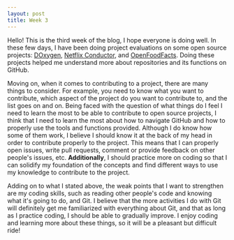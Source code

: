 ```yaml
---
layout: post
title: Week 3
---
```



Hello! This is the third week of the blog, I hope everyone is doing well. In these few days, I have been doing project evaluations on some open source projects: [DOxygen](http://www.doxygen.nl/), [Netflix Conductor](https://netflix.github.io/conductor/), and [OpenFoodFacts](https://world.openfoodfacts.org/). Doing these projects helped me understand more about repositories and its functions on GitHub.

Moving on, when it comes to contributing to a project, there are many things to consider. For example, you need to know what you want to contribute, which aspect of the project do you want to contribute to, and the list goes on and on. Being faced with the question of what things do I feel I need to learn the most to be able to contribute to open source projects, I think that I need to learn the most about how to navigate GitHub and how to properly use the tools and functions provided. Although I do know how some of them work, I believe I should know it at the back of my head in order to contribute properly to the project. This means that I can properly open issues, write pull requests, comment or provide feedback on other people's issues, etc. **Additionally**, I should practice more on coding so that I can solidify my foundation of the concepts and find different ways to use my knowledge to contribute to the project.

Adding on to what I stated above, the weak points that I want to strengthen are my coding skills, such as reading other people's code and knowing what it's going to do, and Git. I believe that the more activities I do with Git will definitely get me familiarized with everything about Git, and that as long as I practice coding, I should be able to gradually improve. I enjoy coding and learning more about these things, so it will be a pleasant but difficult ride!
